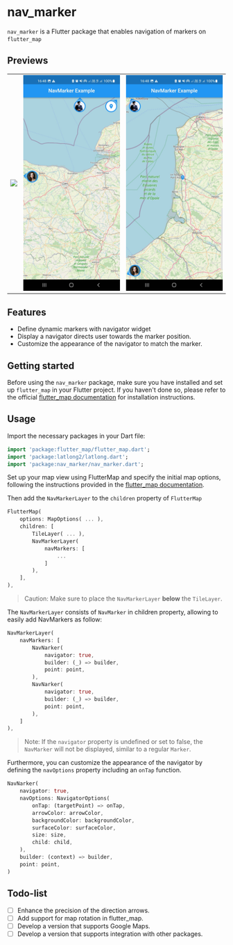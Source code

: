 # nav_marker

`nav_marker` is a Flutter package that enables navigation of markers on `flutter_map`
<!-- and `Google Maps for Flutter`. -->

## Previews
<table>
    <tr>
        <td><img src= "previews/anim_preview.gif"></td>
        <td><img src= "previews/preview1.jpg"></td>
        <td><img src= "previews/preview2.jpg"></td>
    </tr>
</table>


## Features

- Define dynamic markers with navigator widget
- Display a navigator directs user towards the marker position.
- Customize the appearance of the navigator to match the marker.

## Getting started

Before using the `nav_marker` package, make sure you have installed and set up `flutter_map` in your Flutter project. If you haven't done so, please refer to the official [flutter_map documentation](https://docs.fleaflet.dev/getting-started/installation) for installation instructions.

## Usage
Import the necessary packages in your Dart file:
```dart
import 'package:flutter_map/flutter_map.dart';
import 'package:latlong2/latlong.dart';
import 'package:nav_marker/nav_marker.dart';
```
Set up your map view using FlutterMap and specify the initial map options, following the instructions provided in the [flutter_map documentation](https://docs.fleaflet.dev/#demonstration).

Then add the `NavMarkerLayer` to the `children` property of `FlutterMap`

```dart
FlutterMap(
    options: MapOptions( ... ),
    children: [
        TileLayer( ... ),
        NavMarkerLayer(
            navMarkers: [
                ...
            ]
        ),
    ],
),
```

> Caution: Make sure to place the `NavMarkerLayer` **below** the `TileLayer`.

The `NavMarkerLayer` consists of `NavMarker` in children property, allowing to easily add NavMarkers as follow:

```dart
NavMarkerLayer(
    navMarkers: [
        NavNarker(
            navigator: true,
            builder: (_) => builder,
            point: point,
        ),
        NavNarker(
            navigator: true,
            builder: (_) => builder,
            point: point,
        ),
    ]
),
```

> Note: If the `navigator` property is undefined or set to false, the `NavMarker` will not be displayed, similar to a regular `Marker`.

Furthermore, you can customize the appearance of the navigator by defining the `navOptions` property including an `onTap` function.

```dart
NavNarker(
    navigator: true,
    navOptions: NavigatorOptions(
        onTap: (targetPoint) => onTap,
        arrowColor: arrowColor,
        backgroundColor: backgroundColor,
        surfaceColor: surfaceColor,
        size: size,
        child: child,
    ),
    builder: (context) => builder,
    point: point,
)
```

## Todo-list
- [ ] Enhance the precision of the direction arrows.
- [ ] Add support for map rotation in flutter_map.
- [ ] Develop a version that supports Google Maps.
- [ ] Develop a version that supports integration with other packages.